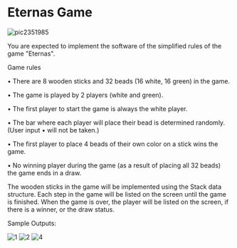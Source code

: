 # Eternas Game

![pic2351985](https://user-images.githubusercontent.com/55615575/116242004-2988bb80-a76e-11eb-854c-57109545a0aa.jpg)

You are expected to implement the software of the simplified rules of the game "Eternas".

Game rules

•	There are 8 wooden sticks and 32 beads (16 white, 16 green) in the game.

•	The game is played by 2 players (white and green).

•	The first player to start the game is always the white player.

•	The bar where each player will place their bead is determined randomly. (User input
•	will not be taken.)

•	The first player to place 4 beads of their own color on a stick wins the game.

•	No winning player during the game (as a result of placing all 32 beads)
the game ends in a draw.


The wooden sticks in the game will be implemented using the Stack data structure. Each step in the game will be listed on the screen until the game is finished.
When the game is over, the player will be listed on the screen, if there is a winner, or the draw status.

Sample Outputs:

![1](https://user-images.githubusercontent.com/55615575/116242052-360d1400-a76e-11eb-97d6-b547886ac8f1.PNG)
![2](https://user-images.githubusercontent.com/55615575/116242090-3e654f00-a76e-11eb-927e-a977396f2f9b.PNG)
![4](https://user-images.githubusercontent.com/55615575/116242103-432a0300-a76e-11eb-9d8f-1fecb066b409.PNG)
